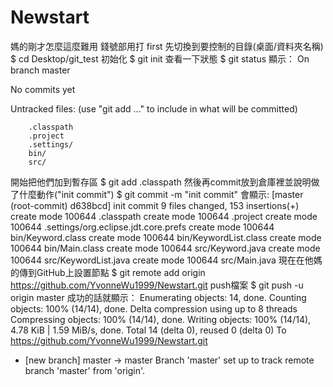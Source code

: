 # Newstart
媽的剛才怎麼這麼難用
錢號部用打
first 先切換到要控制的目錄(桌面/資料夾名稱)
$ cd Desktop/git_test
初始化
$ git init
查看一下狀態
$ git status
顯示：
On branch master

No commits yet

Untracked files:
  (use "git add <file>..." to include in what will be committed)

        .classpath
        .project
        .settings/
        bin/
        src/
開始把他們加到暫存區
$ git add .classpath
然後再commit放到倉庫裡並說明做了什麼動作("init commit")
$ git commit -m "init commit"
會顯示:
[master (root-commit) d638bcd] init commit
 9 files changed, 153 insertions(+)
 create mode 100644 .classpath
 create mode 100644 .project
 create mode 100644 .settings/org.eclipse.jdt.core.prefs
 create mode 100644 bin/Keyword.class
 create mode 100644 bin/KeywordList.class
 create mode 100644 bin/Main.class
 create mode 100644 src/Keyword.java
 create mode 100644 src/KeywordList.java
 create mode 100644 src/Main.java
現在在他媽的傳到GitHub上設置節點
$ git remote add origin https://github.com/YvonneWu1999/Newstart.git
push檔案
$ git push -u origin master
成功的話就顯示：
Enumerating objects: 14, done.
Counting objects: 100% (14/14), done.
Delta compression using up to 8 threads
Compressing objects: 100% (14/14), done.
Writing objects: 100% (14/14), 4.78 KiB | 1.59 MiB/s, done.
Total 14 (delta 0), reused 0 (delta 0)
To https://github.com/YvonneWu1999/Newstart.git
 * [new branch]      master -> master
Branch 'master' set up to track remote branch 'master' from 'origin'.

